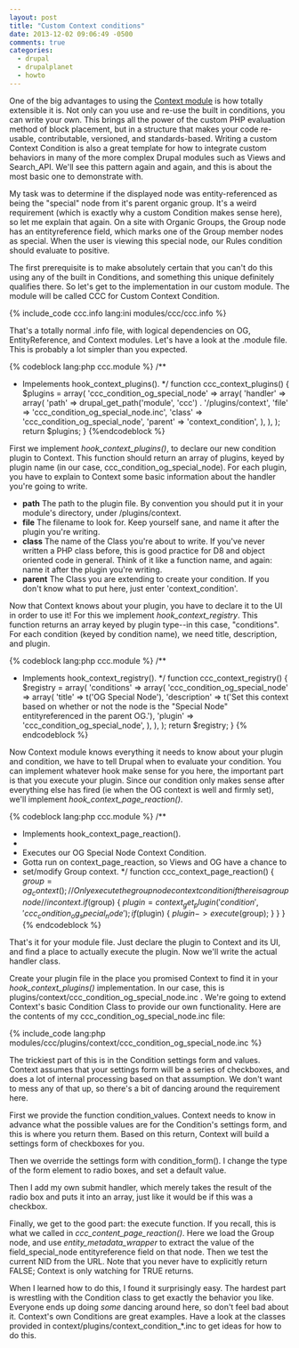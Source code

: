 ```yaml
---
layout: post
title: "Custom Context conditions"
date: 2013-12-02 09:06:49 -0500
comments: true
categories: 
  - drupal
  - drupalplanet
  - howto 
---
```

One of the big advantages to using the [Context module](https://drupal.org/project/context "Context Module on drupal.org") is how totally extensible it is. Not only can you use and re-use the built in conditions, you can write your own. This brings all the power of the custom PHP evaluation method of block placement, but in a structure that makes your code re-usable, contributable, versioned, and standards-based. Writing a custom Context Condition is also a great template for how to integrate custom behaviors in many of the more complex Drupal modules such as Views and Search\_API. We'll see this pattern again and again, and this is about the most basic one to demonstrate with.

My task was to determine if the displayed node was entity-referenced as being the "special" node from it's parent organic group. It's a weird requirement (which is exactly why a custom Condition makes sense here), so let me explain that again. On a site with Organic Groups, the Group node has an entityreference field, which marks one of the Group member nodes as special. When the user is viewing this special node, our Rules condition should evaluate to positive.

The first prerequisite is to make absolutely certain that you can't do this using any of the built in Conditions, and something this unique definitely qualifies there. So let's get to the implementation in our custom module. The module will be called CCC for Custom Context Condition.

{% include_code ccc.info lang:ini modules/ccc/ccc.info %}

That's a totally normal .info file, with logical dependencies on OG, EntityReference, and Context modules. Let's have a look at the .module file. This is probably a lot simpler than you expected.

{% codeblock lang:php ccc.module %}
/**
 * Impelements hook_context_plugins().
 */
function ccc_context_plugins() {
  $plugins = array(
    'ccc_condition_og_special_node' => array(
      'handler' => array(
        'path' => drupal_get_path('module', 'ccc') . '/plugins/context',
        'file' => 'ccc_condition_og_special_node.inc',
        'class' => 'ccc_condition_og_special_node',
        'parent' => 'context_condition',
      ),
    ),
  );
  return $plugins;
}
{%endcodeblock %}

First we implement *hook_context_plugins()*, to declare our new condition plugin to Context. This function should return an array of plugins, keyed by plugin name (in our case, ccc_condition_og_special_node). For each plugin, you have to explain to Context some basic information about the handler you're going to write.

* **path** The path to the plugin file. By convention you should put it in your module's directory, under /plugins/context.
* **file** The filename to look for. Keep yourself sane, and name it after the plugin you're writing.
* **class** The name of the Class you're about to write. If you've never written a PHP class before, this is good practice for D8 and object oriented code in general. Think of it like a function name, and again: name it after the plugin you're writing.
* **parent** The Class you are extending to create your condition. If you don't know what to put here, just enter 'context_condition'.

Now that Context knows about your plugin, you have to declare it to the UI in order to use it! For this we implement *hook_context_registry*. This function returns an array keyed by plugin type--in this case, "conditions". For each condition (keyed by condition name), we need title, description, and plugin.

{% codeblock lang:php ccc.module %}
/**
 * Implements hook_context_registry().
 */
function ccc_context_registry() {
  $registry = array(
    'conditions' => array(
      'ccc_condition_og_special_node' => array(
        'title' => t('OG Special Node'),
        'description' => t('Set this context based on whether or not the node is the "Special Node" entityreferenced in the parent OG.'),
        'plugin' => 'ccc_condition_og_special_node',
      ),
    ),
  );
  return $registry;
}
{% endcodeblock %}

Now Context module knows everything it needs to know about your plugin and condition, we have to tell Drupal when to evaluate your condition. You can implement whatever hook make sense for you here, the important part is that you execute your plugin. Since our condition only makes sense after everything else has fired (ie when the OG context is well and firmly set), we'll implement *hook_context_page_reaction()*.

{% codeblock lang:php ccc.module %}
/**
 * Implements hook_context_page_reaction().
 *
 * Executes our OG Special Node Context Condition. 
 * Gotta run on context_page_reaction, so Views and OG have a chance to
 * set/modify Group context. 
 */
function ccc_context_page_reaction() {
  $group = og_context();
  // Only execute the group node context condition if there is a group node
  // in context.
  if ($group) {
    $plugin = context_get_plugin('condition', 'ccc_condition_og_special_node');
    if ($plugin) {
      $plugin->execute($group);
    }
  }
}
{% endcodeblock %}

That's it for your module file. Just declare the plugin to Context and its UI, and find a place to actually execute the plugin. Now we'll write the actual handler class.

Create your plugin file in the place you promised Context to find it in your *hook_context_plugins()* implementation. In our case, this is plugins/context/ccc_condition_og_special_node.inc . We're going to extend Context's basic Condition Class to provide our own functionality. Here are the contents of my ccc_condition_og_special_node.inc file:

{% include_code lang:php modules/ccc/plugins/context/ccc_condition_og_special_node.inc %}

The trickiest part of this is in the Condition settings form and values. Context assumes that your settings form will be a series of checkboxes, and does a lot of internal processing based on that assumption. We don't want to mess any of that up, so there's a bit of dancing around the requirement here.

First we provide the function condition_values. Context needs to know in advance what the possible values are for the Condition's settings form, and this is where you return them. Based on this return, Context will build a settings form of checkboxes for you.

Then we override the settings form with condition_form(). I change the type of the form element to radio boxes, and set a default value.

Then I add my own submit handler, which merely takes the result of the radio box and puts it into an array, just like it would be if this was a checkbox.

Finally, we get to the good part: the execute function. If you recall, this is what we called in *ccc_content_page_reaction()*. Here we load the Group node, and use *entity_metadata_wrapper* to extract the value of the field_special_node entityreference field on that node. Then we test the current NID from the URL. Note that you never have to explicitly return FALSE; Context is only watching for TRUE returns.

When I learned how to do this, I found it surprisingly easy. The hardest part is wrestling with the Condition class to get exactly the behavior you like. Everyone ends up doing *some* dancing around here, so don't feel bad about it. Context's own Conditions are great examples. Have a look at the classes provided in context/plugins/context_condition_*.inc to get ideas for how to do this. 
